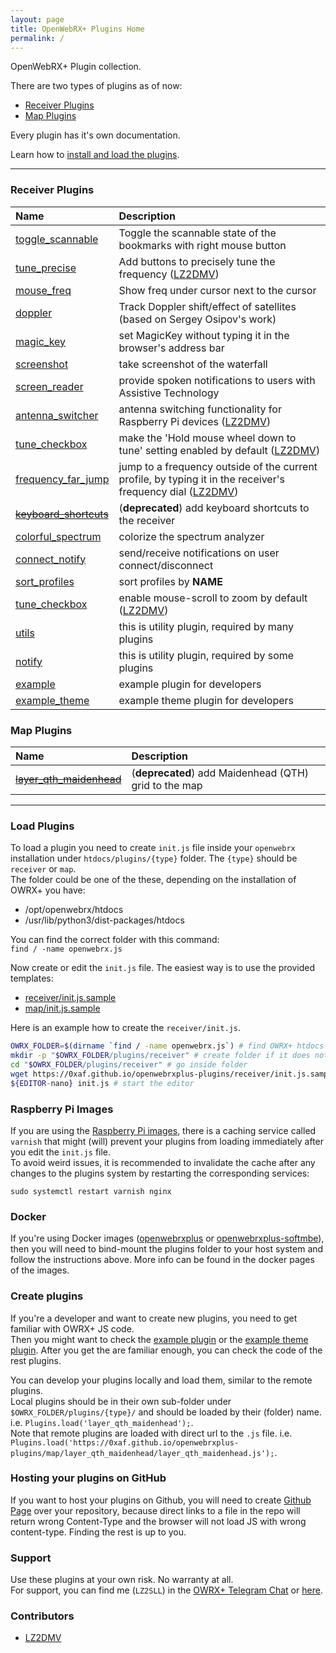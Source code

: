```yaml
---
layout: page
title: OpenWebRX+ Plugins Home
permalink: /
---
```


OpenWebRX+ Plugin collection.  

There are two types of plugins as of now:

* [Receiver Plugins](#receiver-plugins)
* [Map Plugins](#map-plugins)

Every plugin has it's own documentation.  

Learn how to [install and load the plugins](#load-plugins).

---

### Receiver Plugins

| Name | Description |
| :------ | :---------- |
|[toggle_scannable](receiver/toggle_scannable)|Toggle the scannable state of the bookmarks with right mouse button|
|[tune_precise](receiver/tune_precise)|Add buttons to precisely tune the frequency ([LZ2DMV](#contributors))|
|[mouse_freq](receiver/mouse_freq)|Show freq under cursor next to the cursor|
|[doppler](receiver/doppler)|Track Doppler shift/effect of satellites (based on Sergey Osipov's work)|
|[magic_key](receiver/magic_key)|set MagicKey without typing it in the browser's address bar|
|[screenshot](receiver/screenshot)|take screenshot of the waterfall|
|[screen_reader](receiver/screen_reader)|provide spoken notifications to users with Assistive Technology|
|[antenna_switcher](receiver/antenna_switcher)|antenna switching functionality for Raspberry Pi devices ([LZ2DMV](#contributors))|
|[tune_checkbox](receiver/tune_checkbox)|make the 'Hold mouse wheel down to tune' setting enabled by default ([LZ2DMV](#contributors))|
|[frequency_far_jump](receiver/frequency_far_jump)|jump to a frequency outside of the current profile, by typing it in the receiver's frequency dial ([LZ2DMV](#contributors))|
|[~~keyboard_shortcuts~~](receiver/keyboard_shortcuts)|(**deprecated**) add keyboard shortcuts to the receiver|
|[colorful_spectrum](receiver/colorful_spectrum)|colorize the spectrum analyzer|
|[connect_notify](receiver/connect_notify)|send/receive notifications on user connect/disconnect|
|[sort_profiles](receiver/sort_profiles)|sort profiles by __NAME__|
|[tune_checkbox](receiver/tune_checkbox)|enable mouse-scroll to zoom by default ([LZ2DMV](#contributors))|
|[utils](receiver/utils)|this is utility plugin, required by many plugins|
|[notify](receiver/notify)|this is utility plugin, required by some plugins|
|[example](receiver/example)|example plugin for developers|
|[example_theme](receiver/example_theme)|example theme plugin for developers|

### Map Plugins

| Name | Description |
| :------ | :---------- |
|[~~layer_qth_maidenhead~~](map/layer_qth_maidenhead)|(**deprecated**) add Maidenhead (QTH) grid to the map|

---

### Load Plugins

To load a plugin you need to create `init.js` file inside your `openwebrx` installation under `htdocs/plugins/{type}` folder. The `{type}` should be `receiver` or `map`.  
The folder could be one of the these, depending on the installation of OWRX+ you have:

* /opt/openwebrx/htdocs
* /usr/lib/python3/dist-packages/htdocs

You can find the correct folder with this command:  
`find / -name openwebrx.js`

Now create or edit the `init.js` file. The easiest way is to use the provided templates:

* [receiver/init.js.sample](receiver/init.js.sample)
* [map/init.js.sample](map/init.js.sample)

Here is an example how to create the `receiver/init.js`.  

```bash
OWRX_FOLDER=$(dirname `find / -name openwebrx.js`) # find OWRX+ htdocs folder
mkdir -p "$OWRX_FOLDER/plugins/receiver" # create folder if it does not exist
cd "$OWRX_FOLDER/plugins/receiver" # go inside folder
wget https://0xaf.github.io/openwebrxplus-plugins/receiver/init.js.sample -O init.js # download template
${EDITOR-nano} init.js # start the editor
```

### Raspberry Pi Images

If you are using the [Raspberry Pi images](https://github.com/luarvique/openwebrx/releases), there is a caching service called `varnish` that might (will) prevent your plugins from loading immediately after you edit the `init.js` file.  
To avoid weird issues, it is recommended to invalidate the cache after any changes to the plugins system by restarting the corresponding services:

`sudo systemctl restart varnish nginx`

### Docker

If you're using Docker images ([openwebrxplus](https://hub.docker.com/r/slechev/openwebrxplus) or [openwebrxplus-softmbe](https://hub.docker.com/r/slechev/openwebrxplus-softmbe)), then you will need to bind-mount the plugins folder to your host system and follow the instructions above. More info can be found in the docker pages of the images.

### Create plugins

If you're a developer and want to create new plugins, you need to get familiar with OWRX+ JS code.  
Then you might want to check the [example plugin](receiver/example) or the [example theme plugin](receiver/example_theme).
After you get the are familiar enough, you can check the code of the rest plugins.

You can develop your plugins locally and load them, similar to the remote plugins.  
Local plugins should be in their own sub-folder under `$OWRX_FOLDER/plugins/{type}/` and should be loaded by their (folder) name. i.e. `Plugins.load('layer_qth_maidenhead');`.  
Note that remote plugins are loaded with direct url to the `.js` file. i.e. `Plugins.load('https://0xaf.github.io/openwebrxplus-plugins/map/layer_qth_maidenhead/layer_qth_maidenhead.js');`.  

### Hosting your plugins on GitHub

If you want to host your plugins on Github, you will need to create [Github Page](https://docs.github.com/en/pages/getting-started-with-github-pages/configuring-a-publishing-source-for-your-github-pages-site) over your repository, because direct links to a file in the repo will return wrong Content-Type and the browser will not load JS with wrong content-type. Finding the rest is up to you.

### Support

Use these plugins at your own risk. No warranty at all.  
For support, you can find me (`LZ2SLL`) in the [OWRX+ Telegram Chat](https://t.me/openwebrx_chat) or [here](https://0xAF.org/about/).

### Contributors

* [LZ2DMV](https://github.com/LZ2DMV)